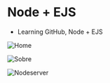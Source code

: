 # Node + EJS
- Learning GitHub, Node + EJS

![Home](https://user-images.githubusercontent.com/109323435/194326874-e1089fd1-d79b-4dcb-97ff-2555698c4efa.png)


![Sobre](https://user-images.githubusercontent.com/109323435/194326985-7cf4a855-88c8-4e5b-ab82-73f46d8d54ce.png)


![Nodeserver](https://user-images.githubusercontent.com/109323435/194327017-a6f1326a-11ae-4498-a751-44ea3a320eb3.png)
